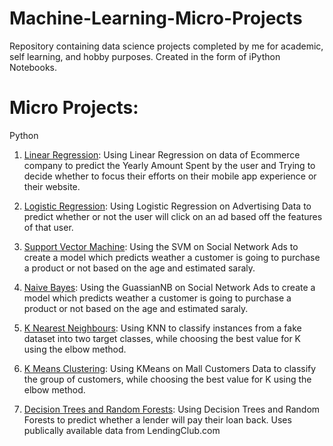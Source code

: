 # Machine-Learning-Micro-Projects
Repository containing data science projects completed by me for academic, self learning, and hobby purposes. Created in the form of iPython Notebooks.

# Micro Projects:
Python

1. [Linear Regression](https://github.com/JayRajdhar/Machine-Learning-Micro-Projects/tree/master/1.%20Linear%20Regression%20-%20Ecommerce%20Customers): Using Linear Regression on data of Ecommerce company to predict the Yearly Amount Spent by the user and Trying to decide whether to focus their efforts on their mobile app experience or their website.

2. [Logistic Regression](https://github.com/JayRajdhar/Machine-Learning-Micro-Projects/tree/master/2.%20Logistic%20Regression%20-%20Advertising%20Data): Using Logistic Regression on Advertising Data to predict whether or not the user will click on an ad based off the features of that user.

3. [Support Vector Machine](https://github.com/JayRajdhar/Machine-Learning-Micro-Projects/tree/master/3.%20Support%20Vector%20Machine%20-%20Social_Network_Ads): Using the SVM on Social Network Ads to create a model which predicts weather a customer is going to purchase a product or not based on the age and estimated saraly.

4. [Naive Bayes](https://github.com/JayRajdhar/Machine-Learning-Micro-Projects/tree/master/4.%20Naive%20Bayes%20-%20Social_Network_Ads): Using the GuassianNB on Social Network Ads to create a model which predicts weather a customer is going to purchase a product or not based on the age and estimated saraly.

5. [K Nearest Neighbours](https://github.com/JayRajdhar/Machine-Learning-Micro-Projects/tree/master/5.%20K-Nearest_Neighbors%20-%20kaggle%20data): Using KNN to classify instances from a fake dataset into two target classes, while choosing the best value for K using the elbow method.

6. [K Means Clustering](https://github.com/JayRajdhar/Machine-Learning-Micro-Projects/tree/master/6.%20K-Means-Clustering%20-%20Mall_Customers): Using KMeans on Mall Customers Data to classify the group of customers, while choosing the best value for K using the elbow method.

7. [Decision Trees and Random Forests](): Using Decision Trees and Random Forests to predict whether a lender will pay their loan back. Uses publically available data from LendingClub.com

